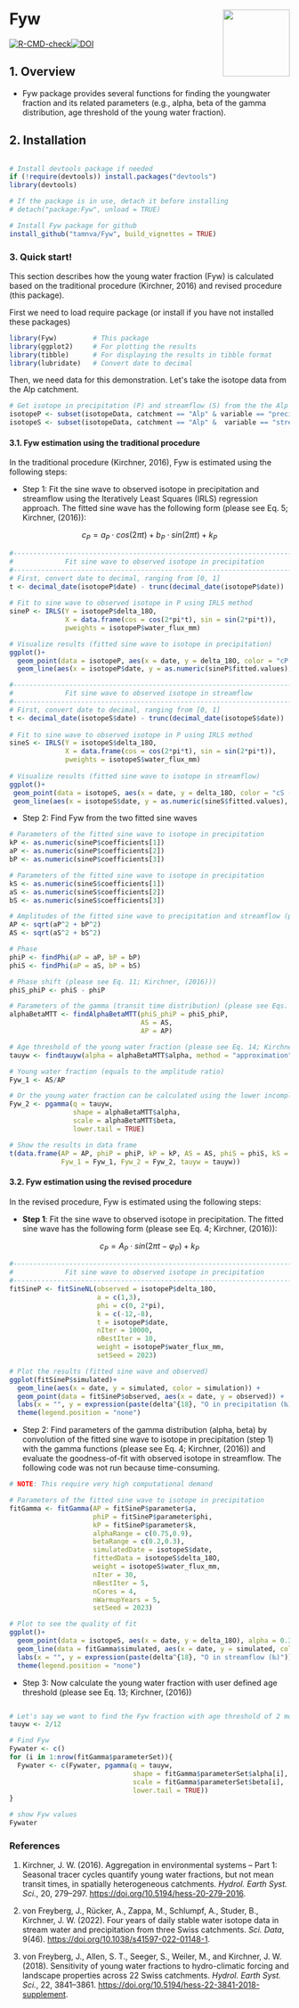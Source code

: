 # Fyw <a href="https://github.com/tamnva/Fyw/blob/master/vignettes/icon.svg"><img src="vignettes/icon.svg" align="right" height="120" /></a>

[![R-CMD-check](https://github.com/tamnva/Fyw/actions/workflows/R-CMD-check.yaml/badge.svg)](https://github.com/tamnva/Fyw/actions/workflows/R-CMD-check.yaml)[![DOI](https://zenodo.org/badge/615738927.svg)](https://zenodo.org/badge/latestdoi/615738927)


## 1. Overview

- Fyw package provides several functions for finding the youngwater fraction and its related parameters (e.g., alpha, beta of the gamma distribution, age threshold of the young water fraction).

## 2. Installation

``` r

# Install devtools package if needed
if (!require(devtools)) install.packages("devtools")
library(devtools)

# If the package is in use, detach it before installing
# detach("package:Fyw", unload = TRUE)

# Install Fyw package for github
install_github("tamnva/Fyw", build_vignettes = TRUE)
```

### 3. Quick start!

This section describes how the young water fraction (Fyw) is calculated based on the traditional procedure (Kirchner, 2016) and revised procedure (this package). 

First we need to load require package (or install if you have not installed these packages)

```r
library(Fyw)         # This package
library(ggplot2)     # For plotting the results
library(tibble)      # For displaying the results in tibble format
library(lubridate)   # Convert date to decimal
```

Then, we need data for this demonstration. Let's take the isotope data from the Alp catchment.

```r
# Get isotope in precipitation (P) and streamflow (S) from the the Alp catchment
isotopeP <- subset(isotopeData, catchment == "Alp" & variable == "precipitation")
isotopeS <- subset(isotopeData, catchment == "Alp" &  variable == "streamflow")
```

#### 3.1. Fyw estimation using the traditional procedure
In the traditional procedure (Kirchner, 2016), Fyw is estimated using the following steps:

-   Step 1: Fit the sine wave to observed isotope in precipitation and streamflow using the Iteratively Least Squares (IRLS) regression approach. The fitted sine wave has the following form (please see Eq. 5; Kirchner, (2016)):

$$ c_P = a_P \cdot cos(2 \pi t) + b_P \cdot sin(2 \pi t) + k_P $$

```r
#------------------------------------------------------------------------------#
#             Fit sine wave to observed isotope in precipitation               #
#------------------------------------------------------------------------------#
# First, convert date to decimal, ranging from [0, 1]
t <- decimal_date(isotopeP$date) - trunc(decimal_date(isotopeP$date))
  
# Fit to sine wave to observed isotope in P using IRLS method
sineP <- IRLS(Y = isotopeP$delta_18O,
              X = data.frame(cos = cos(2*pi*t), sin = sin(2*pi*t)),
              pweights = isotopeP$water_flux_mm)

# Visualize results (fitted sine wave to isotope in precipitation)
ggplot()+
  geom_point(data = isotopeP, aes(x = date, y = delta_18O, color = "cP (observed)"), alpha = 0.5) + 
  geom_line(aes(x = isotopeP$date, y = as.numeric(sineP$fitted.values), color = "cP (fitted sine-wave)"), linewidth = 0.75)

#------------------------------------------------------------------------------#
#             Fit sine wave to observed isotope in streamflow                  #
#------------------------------------------------------------------------------#
# First, convert date to decimal, ranging from [0, 1]
t <- decimal_date(isotopeS$date) - trunc(decimal_date(isotopeS$date))
  
# Fit to sine wave to observed isotope in P using IRLS method
sineS <- IRLS(Y = isotopeS$delta_18O,
              X = data.frame(cos = cos(2*pi*t), sin = sin(2*pi*t)),
              pweights = isotopeS$water_flux_mm)
              
# Visualize results (fitted sine wave to isotope in streamflow)
ggplot()+
 geom_point(data = isotopeS, aes(x = date, y = delta_18O, color = "cS (observed)"), alpha = 0.5) + 
 geom_line(aes(x = isotopeS$date, y = as.numeric(sineS$fitted.values), color = "cS (fitted sine-wave)"), linewidth = 0.75)
```

-   Step 2: Find Fyw from the two fitted sine waves

```r
# Parameters of the fitted sine wave to isotope in precipitation
kP <- as.numeric(sineP$coefficients[1])
aP <- as.numeric(sineP$coefficients[2])
bP <- as.numeric(sineP$coefficients[3])

# Parameters of the fitted sine wave to isotope in precipitation
kS <- as.numeric(sineS$coefficients[1])
aS <- as.numeric(sineS$coefficients[2])
bS <- as.numeric(sineS$coefficients[3])

# Amplitudes of the fitted sine wave to precipitation and streamflow (please see Eq. 6; Kirchner, (2016))
AP <- sqrt(aP^2 + bP^2)
AS <- sqrt(aS^2 + bS^2)

# Phase 
phiP <- findPhi(aP = aP, bP = bP)
phiS <- findPhi(aP = aS, bP = bS)

# Phase shift (please see Eq. 11; Kirchner, (2016)))
phiS_phiP <- phiS - phiP

# Parameters of the gamma (transit time distribution) (please see Eqs. 10, 11; Kirchner, (2016))
alphaBetaMTT <- findAlphaBetaMTT(phiS_phiP = phiS_phiP,
                                 AS = AS,
                                 AP = AP)

# Age threshold of the young water fraction (please see Eq. 14; Kirchner, (2016)))
tauyw <- findtauyw(alpha = alphaBetaMTT$alpha, method = "approximation")$tauyw

# Young water fraction (equals to the amplitude ratio)
Fyw_1 <- AS/AP

# Or the young water fraction can be calculated using the lower incomplete gamma function (please see Eq. 13; Kirchner, (2016))
Fyw_2 <- pgamma(q = tauyw,
                shape = alphaBetaMTT$alpha,
                scale = alphaBetaMTT$beta,
                lower.tail = TRUE)

# Show the results in data frame
t(data.frame(AP = AP, phiP = phiP, kP = kP, AS = AS, phiS = phiS, kS = kS, 
             Fyw_1 = Fyw_1, Fyw_2 = Fyw_2, tauyw = tauyw))
```

#### 3.2. Fyw estimation using the revised procedure
In the revised procedure, Fyw is estimated using the following steps:

-   **Step 1**: Fit the sine wave to observed isotope in precipitation. The fitted sine 
wave has the following form (please see Eq. 4; Kirchner, (2016)):


$$ c_P = A_P \cdot sin(2 \pi t - \varphi_P)  + k_P $$

```r
#------------------------------------------------------------------------------#
#             Fit sine wave to observed isotope in precipitation               #
#------------------------------------------------------------------------------#
fitSineP <- fitSineNL(observed = isotopeP$delta_18O,
                      a = c(1,3),
                      phi = c(0, 2*pi),
                      k = c(-12,-8), 
                      t = isotopeP$date,
                      nIter = 10000,
                      nBestIter = 10,
                      weight = isotopeP$water_flux_mm,
                      setSeed = 2023)

# Plot the results (fitted sine wave and observed)
ggplot(fitSineP$simulated)+
  geom_line(aes(x = date, y = simulated, color = simulation)) +         # 10 best fitted sine waves
  geom_point(data = fitSineP$observed, aes(x = date, y = observed)) +   # observed data
  labs(x = "", y = expression(paste(delta^{18}, "O in precipitation (‰)"))) +
  theme(legend.position = "none")
```

-   Step 2: Find parameters of the gamma distribution (alpha, beta) by convolution of the fitted sine wave to isotope in precipitation (step 1) with the gamma functions (please see Eq. 4; Kirchner, (2016)) and evaluate the goodness-of-fit with observed isotope in streamflow. The following code was not run because time-consuming.

```r
# NOTE: This require very high computational demand

# Parameters of the fitted sine wave to isotope in precipitation
fitGamma <- fitGamma(AP = fitSineP$parameter$a,
                     phiP = fitSineP$parameter$phi,
                     kP = fitSineP$parameter$k,
                     alphaRange = c(0.75,0.9),
                     betaRange = c(0.2,0.3),
                     simulatedDate = isotopeS$date,
                     fittedData = isotopeS$delta_18O,
                     weight = isotopeS$water_flux_mm,
                     nIter = 30,
                     nBestIter = 5,
                     nCores = 4,
                     nWarmupYears = 5,
                     setSeed = 2023)

# Plot to see the quality of fit
ggplot()+   
  geom_point(data = isotopeS, aes(x = date, y = delta_18O), alpha = 0.35) +                  # Observed
  geom_line(data = fitGamma$simulated, aes(x = date, y = simulated, color = simulation)) +   # Simulated
  labs(x = "", y = expression(paste(delta^{18}, "O in streamflow (‰)"))) +
  theme(legend.position = "none")
```

-   Step 3: Now calculate the young water fraction with user defined age threshold (please see Eq. 13; Kirchner, (2016))

```r

# Let's say we want to find the Fyw fraction with age threshold of 2 months
tauyw <- 2/12 

# Find Fyw 
Fywater <- c()
for (i in 1:nrow(fitGamma$parameterSet)){
  Fywater <- c(Fywater, pgamma(q = tauyw,
                               shape = fitGamma$parameterSet$alpha[i],
                               scale = fitGamma$parameterSet$beta[i],
                               lower.tail = TRUE))
}

# show Fyw values
Fywater
```

### References

1. Kirchner, J. W. (2016). Aggregation in environmental systems – Part 1: Seasonal tracer cycles quantify young water fractions, but not mean transit times, in spatially heterogeneous catchments. *Hydrol. Earth Syst. Sci.*, 20, 279–297. https://doi.org/10.5194/hess-20-279-2016.

2. von Freyberg, J., Rücker, A., Zappa, M., Schlumpf, A., Studer, B., Kirchner, J. W.  (2022). Four years of daily stable water isotope data in stream water and precipitation from three Swiss catchments. *Sci. Data*, 9(46). https://doi.org/10.1038/s41597-022-01148-1.

3. von Freyberg, J., Allen, S. T., Seeger, S., Weiler, M., and Kirchner, J. W. (2018). Sensitivity of young water fractions to hydro-climatic forcing and landscape properties across 22 Swiss catchments. *Hydrol. Earth Syst. Sci.*, 22, 3841–3861. https://doi.org/10.5194/hess-22-3841-2018-supplement.

